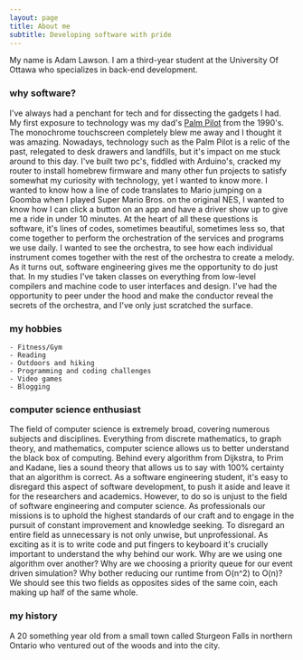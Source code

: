 ```yaml
---
layout: page
title: About me
subtitle: Developing software with pride
---
```


My name is Adam Lawson. I am a third-year student at the University Of Ottawa who specializes in back-end development.

### why software?
I've always had a penchant for tech and for dissecting the gadgets I had. My first exposure to technology was my dad's [Palm Pilot](https://en.wikipedia.org/wiki/PalmPilot) from the 1990's. The monochrome touchscreen completely blew me away and I thought it was amazing. Nowadays, technology such as the Palm Pilot is a relic of the past, relegated to desk drawers and landfills, but it's impact on me stuck around to this day. I've built two pc's, fiddled with Arduino's, cracked my router to install homebrew firmware and many other fun projects to satisfy somewhat my curiosity with technology, yet I wanted to know more. I wanted to know how a line of code translates to Mario jumping on a Goomba when I played Super Mario Bros. on the original NES, I wanted to know how I can click a button on an app and have a driver show up to give me a ride in under 10 minutes. At the heart of all these questions is software, it's lines of codes, sometimes beautiful, sometimes less so, that come together to perform the orchestration of the services and programs we use daily. I wanted to see the orchestra, to see how each individual instrument comes together with the rest of the orchestra to create a melody. As it turns out, software engineering gives me the opportunity to do just that. In my studies I've taken classes on everything from low-level compilers and machine code to user interfaces and design. I've had the opportunity to peer under the hood and make the conductor reveal the secrets of the orchestra, and I've only just scratched the surface.

### my hobbies
    - Fitness/Gym
    - Reading
    - Outdoors and hiking
    - Programming and coding challenges
    - Video games
    - Blogging

### computer science enthusiast 
The field of computer science is extremely broad, covering numerous subjects and disciplines. Everything from discrete mathematics, to graph theory, and mathematics, computer science allows us to better understand the black box of computing. Behind every algorithm from Dijkstra, to Prim and Kadane, lies a sound theory that allows us to say with 100% certainty that an algorithm is correct. As a software engineering student, it's easy to disregard this aspect of software development, to push it aside and leave it for the researchers and academics. However, to do so is unjust to the field of software engineering and computer science. As professionals our missions is to uphold the highest standards of our craft and to engage in the pursuit of constant improvement and knowledge seeking. To disregard an entire field as unnecessary is not only unwise, but unprofessional. As exciting as it is to write code and put fingers to keyboard it's crucially important to understand the why behind our work. Why are we using one algorithm over another? Why are we choosing a priority queue for our event driven simulation? Why bother reducing our runtime from O(n^2) to O(n)? We should see this two fields as opposites sides of the same coin, each making up half of the same whole.

### my history

A 20 something year old from a small town called Sturgeon Falls in northern Ontario who ventured out of the woods and into the city.


